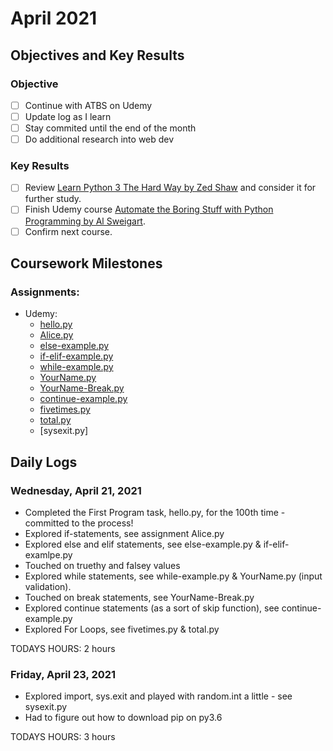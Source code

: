 # April 2021

## Objectives and Key Results

### Objective
- [ ] Continue with ATBS on Udemy
- [ ] Update log as I learn
- [ ] Stay commited until the end of the month
- [ ] Do additional research into web dev

### Key Results
- [ ] Review [Learn Python 3 The Hard Way by Zed Shaw](https://shop.learncodethehardway.org/access/buy/9/) and consider it for further study.
- [ ] Finish Udemy course [Automate the Boring Stuff with Python Programming by Al Sweigart](https://www.udemy.com/course/automate/).
- [ ] Confirm next course.

## Coursework Milestones

### Assignments:
- Udemy:
  - [hello.py](https://github.com/mjll-codes/learning-tracker/blob/main/learning-outcomes/hello.py)
  - [Alice.py](https://github.com/mjll-codes/learning-tracker/blob/main/learning-outcomes/Alice.py)
  - [else-example.py](https://github.com/mjll-codes/learning-tracker/blob/main/learning-outcomes/else-example.py)
  - [if-elif-example.py](https://github.com/mjll-codes/learning-tracker/blob/main/learning-outcomes/if-elif-example.py)
  - [while-example.py](https://github.com/mjll-codes/learning-tracker/blob/main/learning-outcomes/while-example.py)
  - [YourName.py](https://github.com/mjll-codes/learning-tracker/blob/main/learning-outcomes/YourName.py)
  - [YourName-Break.py](https://github.com/mjll-codes/learning-tracker/blob/main/learning-outcomes/YourName-Break.py)
  - [continue-example.py](https://github.com/mjll-codes/learning-tracker/blob/main/learning-outcomes/continue-example.py)
  - [fivetimes.py](https://github.com/mjll-codes/learning-tracker/blob/main/learning-outcomes/fivetimes.py)
  - [total.py](https://github.com/mjll-codes/learning-tracker/blob/main/learning-outcomes/total.py)
  - [sysexit.py]

## Daily Logs
  
### Wednesday, April 21, 2021
  - Completed the First Program task, hello.py, for the 100th time - committed to the process!
  - Explored if-statements, see assignment Alice.py
  - Explored else and elif statements, see else-example.py & if-elif-examlpe.py
  - Touched on truethy and falsey values  
  - Explored while statements, see while-example.py & YourName.py (input validation).
  - Touched on break statements, see YourName-Break.py
  - Explored continue statements (as a sort of skip function), see continue-example.py
  - Explored For Loops, see fivetimes.py & total.py
    
  TODAYS HOURS: 2 hours
  
### Friday, April 23, 2021
  - Explored import, sys.exit and played with random.int a little - see sysexit.py
  - Had to figure out how to download pip on py3.6 
    
  TODAYS HOURS: 3 hours
